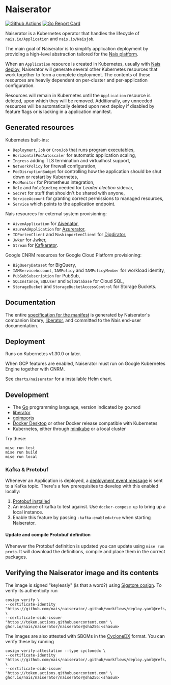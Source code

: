 # Naiserator

[![Github Actions](https://github.com/nais/naiserator/workflows/Build%20and%20deploy/badge.svg)](https://github.com/nais/naiserator/actions?query=workflow%3A%22Build+and+deploy%22)
[![Go Report Card](https://goreportcard.com/badge/github.com/nais/naiserator)](https://goreportcard.com/report/github.com/nais/naiserator)

Naiserator is a Kubernetes operator that handles the lifecycle of `nais.io/Application` and `nais.io/Naisjob`.

The main goal of Naiserator is to simplify application deployment by providing a high-level abstraction tailored for the [Nais platform](https://nais.io).

When an `Application` resource is created in Kubernetes, usually with [Nais deploy](https://github.com/nais/deploy),
Naiserator will generate several other Kubernetes resources that work together to form a complete deployment.
The contents of these resources are heavily dependent on per-cluster and per-application configuration.

Resources will remain in Kubernetes until the `Application` resource is deleted, upon which they will be removed.
Additionally, any unneeded resources will be automatically deleted upon next deploy
if disabled by feature flags or is lacking in a application manifest.

<!-- For a quick list of generated resources, run:
% rg '^\s*kind' pkg/resourcecreator/testdata | awk '{print $3}' | sort -u
-->

## Generated resources

Kubernetes built-ins:
  * `Deployment`, `Job` or `CronJob` that runs program executables,
  * `HorizontalPodAutoscaler` for automatic application scaling,
  * `Ingress` adding TLS termination and virtualhost support,
  * `NetworkPolicy` for firewall configuration,
  * `PodDisruptionBudget` for controlling how the application should be shut down or restart by Kubernetes,
  * `PodMonitor` for Prometheus integration,
  * `Role` and `RoleBinding` needed for _Leader election_ sidecar,
  * `Secret` for stuff that shouldn't be shared with anyone,
  * `ServiceAccount` for granting correct permissions to managed resources,
  * `Service` which points to the application endpoint.

Nais resources for external system provisioning:
  * `AivenApplication` for [Aivenator](https://github.com/nais/aivenator),
  * `AzureAdApplication` for [Azurerator](https://github.com/nais/azurerator),
  * `IDPortenClient` and `MaskinportenClient` for [Digdirator](https://github.com/nais/digdirator),
  * `Jwker` for [Jwker](https://github.com/nais/jwker),
  * `Stream` for [Kafkarator](https://github.com/nais/kafkarator).

Google CNRM resources for Google Cloud Platform provisioning:
  * `BigQueryDataset` for BigQuery,
  * `IAMServiceAccount`, `IAMPolicy` and `IAMPolicyMember` for workload identity,
  * `PubSubSubscription` for PubSub,
  * `SQLInstance`, `SQLUser` and `SqlDatabase` for Cloud SQL,
  * `StorageBucket` and `StorageBucketAccessControl` for Storage Buckets.

## Documentation

The entire [specification for the manifest](https://doc.nais.io/nais-application/application/) is
generated by Naiserator's companion library, [liberator](https://github.com/nais/liberator),
and committed to the Nais end-user documentation.

## Deployment

Runs on Kubernetes v1.30.0 or later.

When GCP features are enabled, Naiserator must run on Google Kubernetes Engine together with CNRM.

See `charts/naiserator` for a installable Helm chart.

## Development

* The [Go](https://golang.org/dl/) programming language, version indicated by go.mod
* [liberator](https://github.com/nais/liberator)
* [goimports](https://godoc.org/golang.org/x/tools/cmd/goimports)
* [Docker Desktop](https://www.docker.com/products/docker-desktop) or other Docker release compatible with Kubernetes
* Kubernetes, either through [minikube](https://github.com/kubernetes/minikube) or a local cluster

Try these:

```
mise run test
mise run build
mise run local
```

### Kafka & Protobuf

Whenever an Application is deployed, a [deployment event message](https://github.com/navikt/protos/blob/master/deployment/deployment.proto)
is sent to a Kafka topic. There's a few prerequisites to develop with this enabled locally:

1. [Protobuf installed](https://github.com/golang/protobuf)
2. An instance of kafka to test against. Use `docker-compose up` to bring up a local instance.
3. Enable this feature by passing `-kafka-enabled=true` when starting Naiserator.

#### Update and compile Protobuf definition

Whenever the Protobuf definition is updated you can update using `mise run proto`. It will download the definitions, compile
and place them in the correct packages.

## Verifying the Naiserator image and its contents

The image is signed "keylessly" (is that a word?) using [Sigstore cosign](https://github.com/sigstore/cosign).
To verify its authenticity run
```
cosign verify \
--certificate-identity "https://github.com/nais/naiserator/.github/workflows/deploy.yaml@refs/heads/master" \
--certificate-oidc-issuer "https://token.actions.githubusercontent.com" \
ghcr.io/nais/naiserator/naiserator@sha256:<shasum>
```

The images are also attested with SBOMs in the [CycloneDX](https://cyclonedx.org/) format.
You can verify these by running
```
cosign verify-attestation --type cyclonedx \
--certificate-identity "https://github.com/nais/naiserator/.github/workflows/deploy.yaml@refs/heads/master" \
--certificate-oidc-issuer "https://token.actions.githubusercontent.com" \
ghcr.io/nais/naiserator/naiserator@sha256:<shasum>
```
